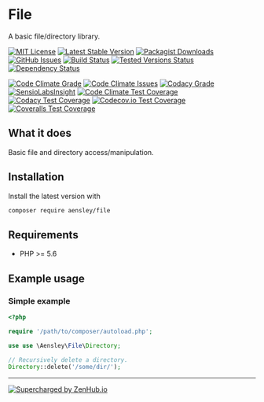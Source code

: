 # File

A basic file/directory library.

[![MIT License](https://img.shields.io/badge/license-MIT-blue.svg)](https://github.com/aensley/file/blob/master/LICENSE)
[![Latest Stable Version](https://poser.pugx.org/aensley/file/v/stable)](https://packagist.org/packages/aensley/file)
[![Packagist Downloads](https://img.shields.io/packagist/dt/aensley/file.svg)](https://packagist.org/packages/aensley/file)
[![GitHub Issues](https://img.shields.io/github/issues-raw/aensley/file.svg)](https://github.com/aensley/file/issues)
[![Build Status](https://travis-ci.org/aensley/file.svg)](https://travis-ci.org/aensley/file)
[![Tested Versions Status](https://php-eye.com/badge/aensley/file/tested.svg?branch=dev-master)](https://php-eye.com/package/aensley/file)
[![Dependency Status](https://www.versioneye.com/php/aensley:file/dev-master/badge)](https://www.versioneye.com/php/aensley:file)

[![Code Climate Grade](https://codeclimate.com/github/aensley/file/badges/gpa.svg)](https://codeclimate.com/github/aensley/file)
[![Code Climate Issues](https://img.shields.io/codeclimate/issues/github/aensley/file.svg)](https://codeclimate.com/github/aensley/file/issues)
[![Codacy Grade](https://api.codacy.com/project/badge/grade/a3adfef59dca4d64bafaa84afc812bdf)](https://www.codacy.com/app/awensley/file)
[![SensioLabsInsight](https://img.shields.io/sensiolabs/i/92979f61-8adf-4b59-bd0a-2ddd3169a63c.svg)](https://insight.sensiolabs.com/projects/92979f61-8adf-4b59-bd0a-2ddd3169a63c)
[![Code Climate Test Coverage](https://codeclimate.com/github/aensley/file/badges/coverage.svg)](https://codeclimate.com/github/aensley/file/coverage)
[![Codacy Test Coverage](https://api.codacy.com/project/badge/coverage/a3adfef59dca4d64bafaa84afc812bdf)](https://www.codacy.com/app/awensley/file)
[![Codecov.io Test Coverage](https://codecov.io/github/aensley/file/coverage.svg?branch=master)](https://codecov.io/github/aensley/file?branch=master)
[![Coveralls Test Coverage](https://coveralls.io/repos/github/aensley/file/badge.svg?branch=master)](https://coveralls.io/github/aensley/file?branch=master)

## What it does

Basic file and directory access/manipulation.

## Installation

Install the latest version with

```bash
composer require aensley/file
```

## Requirements

* PHP >= 5.6

## Example usage

### Simple example

```php
<?php

require '/path/to/composer/autoload.php';

use use \Aensley\File\Directory;

// Recursively delete a directory.
Directory::delete('/some/dir/');
```

----

[![Supercharged by ZenHub.io](https://raw.githubusercontent.com/ZenHubIO/support/master/zenhub-badge.png)](https://zenhub.io)
